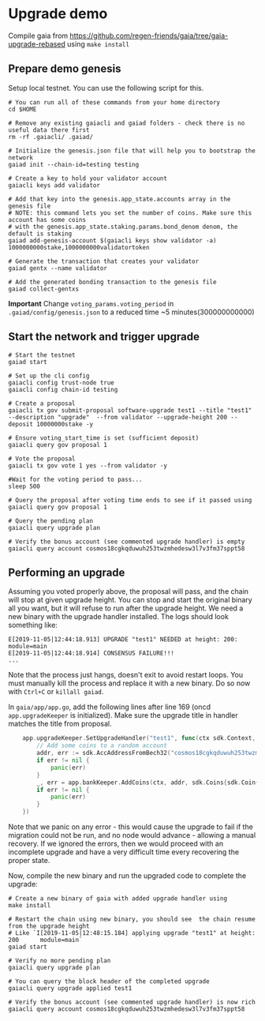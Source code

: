 # Upgrade demo

Compile gaia from https://github.com/regen-friends/gaia/tree/gaia-upgrade-rebased using `make install`

## Prepare demo genesis 

Setup local testnet. You can use the following script for this.

```
# You can run all of these commands from your home directory
cd $HOME

# Remove any existing gaiacli and gaiad folders - check there is no useful data there first
rm -rf .gaiacli/ .gaiad/

# Initialize the genesis.json file that will help you to bootstrap the network
gaiad init --chain-id=testing testing

# Create a key to hold your validator account
gaiacli keys add validator

# Add that key into the genesis.app_state.accounts array in the genesis file
# NOTE: this command lets you set the number of coins. Make sure this account has some coins
# with the genesis.app_state.staking.params.bond_denom denom, the default is staking
gaiad add-genesis-account $(gaiacli keys show validator -a) 1000000000stake,1000000000validatortoken

# Generate the transaction that creates your validator
gaiad gentx --name validator

# Add the generated bonding transaction to the genesis file
gaiad collect-gentxs
```

**Important** Change `voting_params.voting_period` in `.gaiad/config/genesis.json` to a reduced time ~5 minutes(300000000000)

## Start the network and trigger upgrade

```
# Start the testnet
gaiad start

# Set up the cli config
gaiacli config trust-node true
gaiacli config chain-id testing

# Create a proposal
gaiacli tx gov submit-proposal software-upgrade test1 --title "test1" --description "upgrade"  --from validator --upgrade-height 200 --deposit 10000000stake -y

# Ensure voting_start_time is set (sufficient deposit)
gaiacli query gov proposal 1

# Vote the proposal 
gaiacli tx gov vote 1 yes --from validator -y

#Wait for the voting period to pass...
sleep 500

# Query the proposal after voting time ends to see if it passed using 
gaiacli query gov proposal 1

# Query the pending plan
gaiacli query upgrade plan

# Verify the bonus account (see commented upgrade handler) is empty
gaiacli query account cosmos18cgkqduwuh253twzmhedesw3l7v3fm37sppt58
```

## Performing an upgrade

Assuming you voted properly above, the proposal will pass, and the chain will stop at given upgrade height.
You can stop and start the original binary all you want, but it will refuse to run after the upgrade height.
We need a new binary with the upgrade handler installed. The logs should look something like:

```
E[2019-11-05|12:44:18.913] UPGRADE "test1" NEEDED at height: 200:       module=main 
E[2019-11-05|12:44:18.914] CONSENSUS FAILURE!!!
...
```

Note that the process just hangs, doesn't exit to avoid restart loops. You must manually kill the process and replace it with a new
binary. Do so now with `Ctrl+C` or `killall gaiad`.

In `gaia/app/app.go`, add the following lines after line 169 (oncd `app.upgradeKeeper` is initialized). Make sure the upgrade title in handler matches the title from proposal.

```go
	app.upgradeKeeper.SetUpgradeHandler("test1", func(ctx sdk.Context, plan upgrade.Plan) {
		// Add some coins to a random account
        addr, err := sdk.AccAddressFromBech32("cosmos18cgkqduwuh253twzmhedesw3l7v3fm37sppt58")
        if err != nil {
            panic(err)
        }
        _, err = app.bankKeeper.AddCoins(ctx, addr, sdk.Coins{sdk.Coin{Denom: "stake", Amount: sdk.NewInt(345600000)}})
        if err != nil {
            panic(err)
        }
	})
```

Note that we panic on any error - this would cause the upgrade to fail if the migration could not be run, and no node
would advance - allowing a manual recovery. If we ignored the errors, then we would proceed with an incomplete upgrade
and have a very difficult time every recovering the proper state. 

Now, compile the new binary and run the upgraded code to complete the upgrade:

```
# Create a new binary of gaia with added upgrade handler using
make install

# Restart the chain using new binary, you should see  the chain resume from the upgrade height
# Like `I[2019-11-05|12:48:15.184] applying upgrade "test1" at height: 200      module=main`
gaiad start

# Verify no more pending plan
gaiacli query upgrade plan

# You can query the block header of the completed upgrade
gaiacli query upgrade applied test1

# Verify the bonus account (see commented upgrade handler) is now rich
gaiacli query account cosmos18cgkqduwuh253twzmhedesw3l7v3fm37sppt58
```